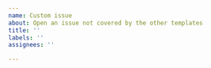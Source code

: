 ```yaml
---
name: Custom issue
about: Open an issue not covered by the other templates
title: ''
labels: ''
assignees: ''

---
```



